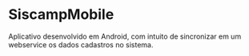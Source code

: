 # SiscampMobile
Aplicativo desenvolvido em Android, com intuito de sincronizar em um webservice os dados cadastros no sistema. 
